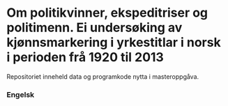 # Om politikvinner, ekspeditriser og politimenn. Ei undersøking av kjønnsmarkering i yrkestitlar i norsk i perioden frå 1920 til 2013 


Repositoriet inneheld data og programkode nytta i masteroppgåva. 





### Engelsk
